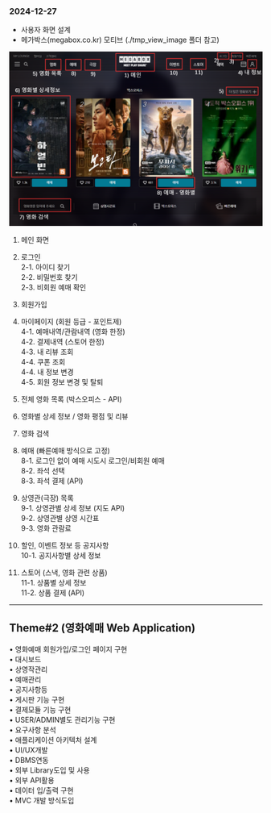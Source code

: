 ### 2024-12-27
- 사용자 화면 설계
- 메가박스(megabox.co.kr) 모티브 (./tmp_view_image 폴더 참고)


![프로젝트 구조](./tmp_view_image/01_main.png)

1. 메인 화면



2. 로그인  
   2-1. 아이디 찾기  
   2-2. 비밀번호 찾기  
   2-3. 비회원 예매 확인


3. 회원가입


4. 마이페이지 (회원 등급 - 포인트제)  
   4-1. 예매내역/관람내역 (영화 한정)  
   4-2. 결제내역 (스토어 한정)  
   4-3. 내 리뷰 조회  
   4-4. 쿠폰 조회   
   4-4. 내 정보 변경  
   4-5. 회원 정보 변경 및 탈퇴


5. 전체 영화 목록 (박스오피스 - API)


6. 영화별 상세 정보 / 영화 평점 및 리뷰


7. 영화 검색


8. 예매 (빠른예매 방식으로 고정)  
   8-1. 로그인 없이 예매 시도시 로그인/비회원 예매  
   8-2. 좌석 선택  
   8-3. 좌석 결제 (API)


9. 상영관(극장) 목록   
   9-1. 상영관별 상세 정보 (지도 API)  
   9-2. 상영관별 상영 시간표  
   9-3. 영화 관람료


10. 할인, 이벤트 정보 등 공지사항  
    10-1. 공지사항별 상세 정보


11. 스토어 (스낵, 영화 관련 상품)  
    11-1. 상품별 상세 정보  
    11-2. 상품 결제 (API)


---


## Theme#2 (영화예매 Web Application)

• 영화예매 회원가입/로그인 페이지 구현  
• 대시보드  
• 상영작관리  
• 예매관리  
• 공지사항등  
• 게시판 기능 구현  
• 결제모듈 기능 구현  
• USER/ADMIN별도 관리기능 구현  
• 요구사항 분석  
• 애플리케이션 아키텍처 설계  
• UI/UX개발  
• DBMS연동  
• 외부 Library도입 및 사용  
• 외부 API활용  
• 데이터 입/출력 구현  
• MVC 개발 방식도입
